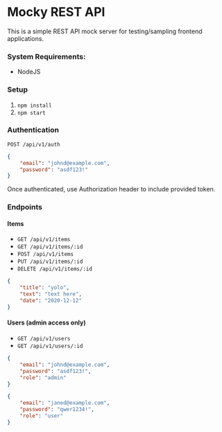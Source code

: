 # Mocky REST API

This is a simple REST API mock server for testing/sampling frontend applications.

### System Requirements:
- NodeJS

### Setup

1. `npm install`
1. `npm start`

### Authentication

`POST /api/v1/auth`
```json
{
    "email": "johnd@example.com",
    "password": "asdf123!"
}
```

Once authenticated, use Authorization header to include provided token.

### Endpoints

#### Items
- `GET /api/v1/items`
- `GET /api/v1/items/:id`
- `POST /api/v1/items`
- `PUT /api/v1/items/:id`
- `DELETE /api/v1/items/:id`

```json
{
    "title": "yolo",
    "text": "text here",
    "date": "2020-12-12"
}
```

#### Users (admin access only)
- `GET /api/v1/users`
- `GET /api/v1/users/:id`

```json
{
    "email": "johnd@example.com",
    "password": "asdf123!",
    "role": "admin"
}
```
```json
{
    "email": "janed@example.com",
    "password": "qwer1234!",
    "role": "user"
}
```

